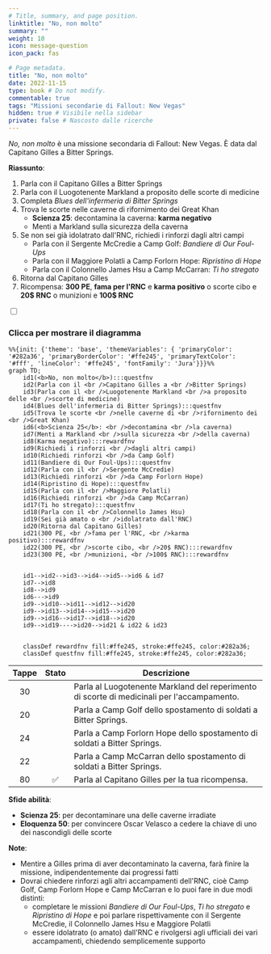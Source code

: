```yaml
---
# Title, summary, and page position.
linktitle: "No, non molto"
summary: ""
weight: 10
icon: message-question
icon_pack: fas

# Page metadata.
title: "No, non molto"
date: 2022-11-15
type: book # Do not modify.
commentable: true
tags: "Missioni secondarie di Fallout: New Vegas"
hidden: true # Visibile nella sidebar
private: false # Nascosto dalle ricerche
---
```


<div class="fnv">


*No, non molto* è una missione secondaria di Fallout: New Vegas. È data dal Capitano Gilles a Bitter Springs.

**Riassunto**:
1. Parla con il Capitano Gilles a Bitter Springs
2. Parla con il Luogotenente Markland a proposito delle scorte di medicine
3. Completa *Blues dell'infermeria di Bitter Springs*
4. Trova le scorte nelle caverne di rifornimento dei Great Khan
   - **Scienza 25**: decontamina la caverna: **karma negativo**
   - Menti a Markland sulla sicurezza della caverna
5. Se non sei già idolatrato dall'RNC, richiedi i rinforzi dagli altri campi
   - Parla con il Sergente McCredie a Camp Golf: *Bandiere di Our Foul-Ups*
   - Parla con il Maggiore Polatli a Camp Forlorn Hope: *Ripristino di Hope*
   - Parla con il Colonnello James Hsu a Camp McCarran: *Ti ho stregato*
7.  Ritorna dal Capitano Gilles
8.  Ricompensa: **300 PE**, **fama per l'RNC** e **karma positivo** o scorte cibo e **20$ RNC** o munizioni e **100$ RNC**

<section class="chart-collapse">
<input type="checkbox" name="collapse2" id="handle2">
<h3 class="handle">
<label for="handle2">Clicca per mostrare il diagramma</label>
</h3>
<div class="content">

```mermaid
%%{init: {'theme': 'base', 'themeVariables': { 'primaryColor': '#282a36', 'primaryBorderColor': '#ffe245', 'primaryTextColor': '#fff', 'lineColor': '#ffe245', 'fontFamily': 'Jura'}}}%%
graph TD;
    id1(<b>No, non molto</b>):::questfnv
    id2(Parla con il <br />Capitano Gilles a <br />Bitter Springs)
    id3(Parla con il <br />Luogotenente Markland <br />a proposito delle <br />scorte di medicine)
    id4(Blues dell'infermeria di Bitter Springs):::questfnv
    id5(Trova le scorte <br />nelle caverne di <br />rifornimento dei <br />Great Khan)
    id6(<b>Scienza 25</b>: <br />decontamina <br />la caverna)
    id7(Menti a Markland <br />sulla sicurezza <br />della caverna) 
    id8(Karma negativo):::rewardfnv
    id9(Richiedi i rinforzi <br />dagli altri campi)
    id10(Richiedi rinforzi <br />da Camp Golf)
    id11(Bandiere di Our Foul-Ups):::questfnv
    id12(Parla con il <br />Sergente McCredie)
    id13(Richiedi rinforzi <br />da Camp Forlorn Hope) 
    id14(Ripristino di Hope):::questfnv
    id15(Parla con il <br />Maggiore Polatli)
    id16(Richiedi rinforzi <br />da Camp McCarran)
    id17(Ti ho stregato):::questfnv
    id18(Parla con il <br />Colonnello James Hsu)
    id19(Sei già amato o <br />idolatrato dall'RNC)
    id20(Ritorna dal Capitano Gilles)
    id21(300 PE, <br />fama per l'RNC, <br />karma positivo):::rewardfnv
    id22(300 PE, <br />scorte cibo, <br />20$ RNC):::rewardfnv
    id23(300 PE, <br />munizioni, <br />100$ RNC):::rewardfnv


    id1-->id2-->id3-->id4-->id5-->id6 & id7
    id7-->id8
    id8-->id9
    id6--->id9
    id9-->id10-->id11-->id12-->id20
    id9-->id13-->id14-->id15-->id20
    id9-->id16-->id17-->id18-->id20
    id9-->id19---->id20-->id21 & id22 & id23
    
    
    classDef rewardfnv fill:#ffe245, stroke:#ffe245, color:#282a36;
    classDef questfnv fill:#ffe245, stroke:#ffe245, color:#282a36;
```

</div>
</section>

| Tappe |       Stato        | Descrizione |
|:-----:|:------------------:| ----------- |
|                           30                          |            | Parla al Luogotenente Markland del reperimento di scorte di medicinali per l'accampamento.                                                                                  |
|                           20                          |            | Parla a Camp Golf dello spostamento di soldati a Bitter Springs.                                                                                                            |
|                           24                          |            | Parla a Camp Forlorn Hope dello spostamento di soldati a Bitter Springs.                                                                                                    |
|                           22                          |            | Parla a Camp McCarran dello spostamento di soldati a Bitter Springs.                                                                                                        |
|                           80                          | :white_check_mark: | Parla al Capitano Gilles per la tua ricompensa.                                                                                                                             |



**Sfide abilità**:
- **Scienza 25**: per decontaminare una delle caverne irradiate
- **Eloquenza 50**: per convincere Oscar Velasco a cedere la chiave di uno dei nascondigli delle scorte



**Note**:
- Mentire a Gilles prima di aver decontaminato la caverna, farà finire la missione, indipendentemente dai progressi fatti
- Dovrai chiedere rinforzi agli altri accampamenti dell'RNC, cioè Camp Golf, Camp Forlorn Hope e Camp McCarran e lo puoi fare in due modi distinti:
  - completare le missioni *Bandiere di Our Foul-Ups*, *Ti ho stregato* e *Ripristino di Hope* e poi parlare rispettivamente con il Sergente McCredie, il Colonnello James Hsu e Maggiore Polatli
  - essere idolatrato (o amato) dall'RNC e rivolgersi agli ufficiali dei vari accampamenti, chiedendo semplicemente supporto 


</div>


